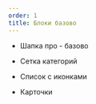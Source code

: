 ```yaml
---
order: 1
title: Блоки базово
---
```


-  Шапка про - базово

-  Сетка категорий

-  Список с иконками

-  Карточки


